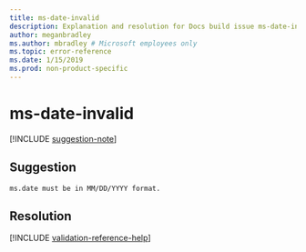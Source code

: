```yaml
---
title: ms-date-invalid
description: Explanation and resolution for Docs build issue ms-date-invalid
author: meganbradley
ms.author: mbradley # Microsoft employees only
ms.topic: error-reference
ms.date: 1/15/2019
ms.prod: non-product-specific
---
```

# ms-date-invalid

[!INCLUDE [suggestion-note](includes/suggestion-note.md)]

## Suggestion

`ms.date must be in MM/DD/YYYY format.`

## Resolution

<!--make sure to add this file to your includes folder and verify the path-->
[!INCLUDE [validation-reference-help](includes/validation-reference-help.md)]
